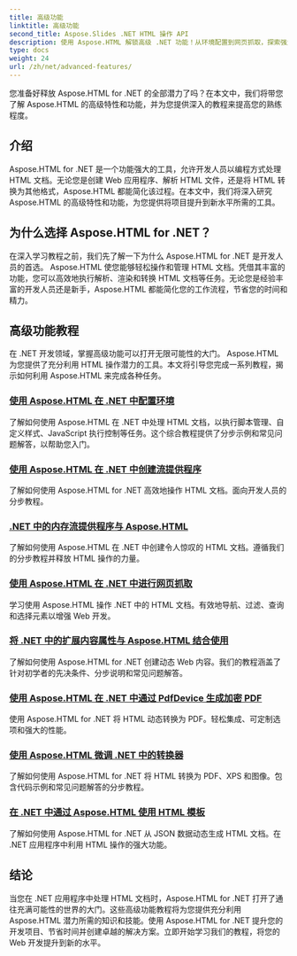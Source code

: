 ```yaml
---
title: 高级功能
linktitle: 高级功能
second_title: Aspose.Slides .NET HTML 操作 API
description: 使用 Aspose.HTML 解锁高级 .NET 功能！从环境配置到网页抓取，探索强大的网页开发的综合教程。
type: docs
weight: 24
url: /zh/net/advanced-features/
---
```


您准备好释放 Aspose.HTML for .NET 的全部潜力了吗？在本文中，我们将带您了解 Aspose.HTML 的高级特性和功能，并为您提供深入的教程来提高您的熟练程度。

## 介绍

Aspose.HTML for .NET 是一个功能强大的工具，允许开发人员以编程方式处理 HTML 文档。无论您是创建 Web 应用程序、解析 HTML 文件，还是将 HTML 转换为其他格式，Aspose.HTML 都能简化该过程。在本文中，我们将深入研究 Aspose.HTML 的高级特性和功能，为您提供将项目提升到新水平所需的工具。

## 为什么选择 Aspose.HTML for .NET？

在深入学习教程之前，我们先了解一下为什么 Aspose.HTML for .NET 是开发人员的首选。 Aspose.HTML 使您能够轻松操作和管理 HTML 文档。凭借其丰富的功能，您可以高效地执行解析、渲染和转换 HTML 文档等任务。无论您是经验丰富的开发人员还是新手，Aspose.HTML 都能简化您的工作流程，节省您的时间和精力。

## 高级功能教程
在 .NET 开发领域，掌握高级功能可以打开无限可能性的大门。 Aspose.HTML 为您提供了充分利用 HTML 操作潜力的工具。本文将引导您完成一系列教程，揭示如何利用 Aspose.HTML 来完成各种任务。
### [使用 Aspose.HTML 在 .NET 中配置环境](./environment-configuration/)
了解如何使用 Aspose.HTML 在 .NET 中处理 HTML 文档，以执行脚本管理、自定义样式、JavaScript 执行控制等任务。这个综合教程提供了分步示例和常见问题解答，以帮助您入门。
### [使用 Aspose.HTML 在 .NET 中创建流提供程序](./create-stream-provider/)
了解如何使用 Aspose.HTML for .NET 高效地操作 HTML 文档。面向开发人员的分步教程。
### [.NET 中的内存流提供程序与 Aspose.HTML](./memory-stream-provider/)
了解如何使用 Aspose.HTML 在 .NET 中创建令人惊叹的 HTML 文档。遵循我们的分步教程并释放 HTML 操作的力量。
### [使用 Aspose.HTML 在 .NET 中进行网页抓取](./web-scraping/)
学习使用 Aspose.HTML 操作 .NET 中的 HTML 文档。有效地导航、过滤、查询和选择元素以增强 Web 开发。
### [将 .NET 中的扩展内容属性与 Aspose.HTML 结合使用](./use-extended-content-property/)
了解如何使用 Aspose.HTML for .NET 创建动态 Web 内容。我们的教程涵盖了针对初学者的先决条件、分步说明和常见问题解答。
### [使用 Aspose.HTML 在 .NET 中通过 PdfDevice 生成加密 PDF](./generate-encrypted-pdf-by-pdfdevice/)
使用 Aspose.HTML for .NET 将 HTML 动态转换为 PDF。轻松集成、可定制选项和强大的性能。
### [使用 Aspose.HTML 微调 .NET 中的转换器](./fine-tuning-converters/)
了解如何使用 Aspose.HTML for .NET 将 HTML 转换为 PDF、XPS 和图像。包含代码示例和常见问题解答的分步教程。
### [在 .NET 中通过 Aspose.HTML 使用 HTML 模板](./using-html-templates/)
了解如何使用 Aspose.HTML for .NET 从 JSON 数据动态生成 HTML 文档。在 .NET 应用程序中利用 HTML 操作的强大功能。


## 结论

当您在 .NET 应用程序中处理 HTML 文档时，Aspose.HTML for .NET 打开了通往充满可能性的世界的大门。这些高级功能教程将为您提供充分利用 Aspose.HTML 潜力所需的知识和技能。使用 Aspose.HTML for .NET 提升您的开发项目、节省时间并创建卓越的解决方案。立即开始学习我们的教程，将您的 Web 开发提升到新的水平。